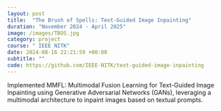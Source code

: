 ```yaml
---
layout: post
title:  "The Brush of Spells: Text-Guided Image Inpainting"
duration: "November 2024 - April 2025"
image: /images/TBOS.jpg
category: project
course: " IEEE NITK"
date: 2024-08-16 22:21:59 +00:00
subtitle: ""
code: https://github.com/IEEE-NITK/text-guided-image-inpainting 
---
```

Implemented MMFL: Multimodal Fusion Learning for Text-Guided Image Inpainting using Generative Adversarial Networks (GANs), leveraging a multimodal architecture to inpaint images based on textual prompts.
